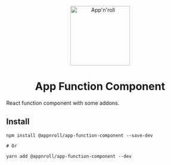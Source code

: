 <p align="center">
  <a href="https://appnroll.com">
    <img alt="App'n'roll" src="https://appnroll.com/img/appnroll-logotype.svg" width="160" />
  </a>
</p>
<h1 align="center">
  App Function Component
</h1>

React function component with some addons.

## Install

```
npm install @appnroll/app-function-component --save-dev

# Or

yarn add @appnroll/app-function-component --dev
```
